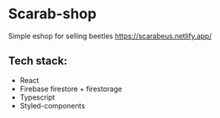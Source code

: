 # Scarab-shop
Simple eshop for selling beetles
https://scarabeus.netlify.app/

## Tech stack:
* React
* Firebase firestore + firestorage
* Typescript
* Styled-components
